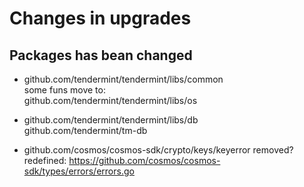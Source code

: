 # Changes in upgrades

## Packages has bean changed

- github.com/tendermint/tendermint/libs/common  
  some funs move to:  
  github.com/tendermint/tendermint/libs/os  

- github.com/tendermint/tendermint/libs/db  
  github.com/tendermint/tm-db  

- github.com/cosmos/cosmos-sdk/crypto/keys/keyerror
  removed?  
  redefined: https://github.com/cosmos/cosmos-sdk/types/errors/errors.go
